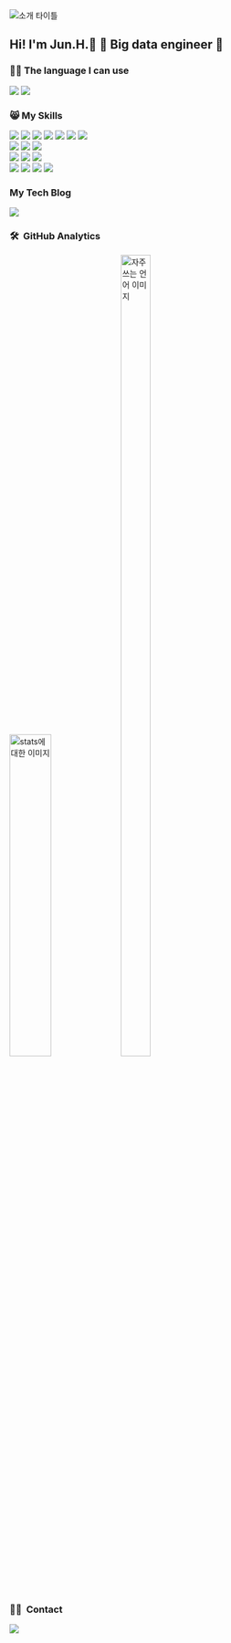 <!-- <a href="버튼을 눌렀을 때 이동할 링크" target="_blank"><img src="https://img.shields.io/badge/뱃지레이블-배경색?style=뱃지모양&logo=로고&logoColor=로고색상"/></a> -->
<!-- <p align="center">
  <img alt="타이틀" src="https://capsule-render.vercel.app/api?type=wave&color=F5dF4D&height=300&section=header&text=Junhyeon Jeon&fontSize=70&fontColor=white&animation=twinkling&fontColor=FFFAFA" />
</p> -->

<img align="center" alt="소개 타이틀" src="https://user-images.githubusercontent.com/78460487/136656174-f81365e0-d0f0-4d07-906c-53c26424e56f.gif">

## Hi! I'm Jun.H.:wave: 🌱 Big data engineer 🌱 
  
### 👨‍💻 The language I can use

  <img src="https://img.shields.io/badge/Java-5B4638?style=flat-square&logo=java&logoColor=white">  <img src="https://img.shields.io/badge/Python-3776AB?style=flat-square&logo=Python&logoColor=white"> <br>

### 😸 My Skills
  <img src="https://img.shields.io/badge/Oracle-F80000?style=flat-square&logo=oracle&logoColor=white">  <img src="https://img.shields.io/badge/MySQL-4479A1?style=flat-square&logo=mysql&logoColor=white">  <img src="https://img.shields.io/badge/PostgreSQL-4169E1?style=flat-square&logo=PostgreSQL&logoColor=white">  <img src="https://img.shields.io/badge/InfluxDB-22ADF6?style=flat-square&logo=InfluxDB&logoColor=white">  <img src="https://img.shields.io/badge/Redshift-EE0000?style=flat-square&logo=redshift&logoColor=white">    <img src="https://img.shields.io/badge/Redis-F05032?style=flat-square&logo=redis&logoColor=white">  <img src="https://img.shields.io/badge/AmazonS3-569A31?style=flat-square&logo=AmazonS3&logoColor=white"><br>  <img src="https://img.shields.io/badge/Grafana-F46800?style=flat-square&logo=Grafana&logoColor=white">  <img src="https://img.shields.io/badge/Metabase-509EE3?style=flat-square&logo=Metabase&logoColor=white">  <img src="https://img.shields.io/badge/Tableau-E97627?style=flat-square&logo=Tableau&logoColor=white"><br>
  <img src="https://img.shields.io/badge/Apache NiFi-4285f4?style=flat-square&logo=Apache&logoColor=#231F20">  <img src="https://img.shields.io/badge/Apache Kafka-231F20?style=flat-square&logo=Apache Kafka&logoColor=white">  <img src="https://img.shields.io/badge/Apache JMeter-D22128?style=flat-square&logo=Apache JMeter&logoColor=white"><br>
   <img src="https://img.shields.io/badge/Github-181717?style=flat-square&logo=github&logoColor=white">   <img src="https://img.shields.io/badge/ClickUp-7B68EE?style=flat-square&logo=ClickUp&logoColor=white">    <img src="https://img.shields.io/badge/Slack-4A154B?style=flat-square&logo=Slack&logoColor=white">   <img src="https://img.shields.io/badge/Confluence-172B4D?style=flat-square&logo=Confluence&logoColor=white">
  
### My Tech Blog
<a href="https://velog.io/@jeonjunhyeon"><img src="https://img.shields.io/badge/-velog/jeonjunhyeon-20C997?style=flat&logo=Velog&logoColor=white"/></a>


### 🛠 &nbsp;GitHub Analytics &nbsp;
<p float="left">
  <img alt="stats에 대한 이미지" src="https://github-readme-stats.vercel.app/api?username=FITBS&theme=maroongold&show_icons=true" width="38%" height="auto">
  <img alt="자주쓰는 언어 이미지" src="https://github-readme-stats.vercel.app/api/top-langs/?username=FITBS&layout=compact&theme=maroongold" width="32%" height="60%"/>
</p>


### 🤝🏻 &nbsp;Contact &nbsp;
<a href="junhyeon82@gmail.com">
  <img src="https://img.shields.io/badge/-junhyeon82@gmail.com-D14836?style=flat&logo=Gmail&logoColor=white"/>
</a>
<!-- <a href="Loading"><img src="https://img.shields.io/badge/-@Loading-E4405F?style=flat&logo=Instagram&logoColor=white"/></a>
<a href="Loading"><img src="https://img.shields.io/badge/-@Loading-1877F2?style=flat&logo=Facebook&logoColor=white"/></a> -->


<!-- <a href="mailto:wnsgus2234@naver.com"><img src="https://img.shields.io/badge/-wnsgus2234@naver.com-D14836?style=flat&logo=Gmail&logoColor=white"/></a> -->


<!--<a href="https://hits.seeyoufarm.com">
  <img alt="hit counter" src="https://hits.seeyoufarm.com/api/count/incr/badge.svg?url=https%3A%2F%2Fgithub.com%2Fjeonjunhyeon&count_bg=%23D30E0E&title_bg=%23DFEF06&icon=codechef.svg&icon_color=%232D2929&title=hits&edge_flat=false" align="center" />
</a>
-->

<!--
**jeonjunhyeon/jeonjunhyeon** is a ✨ _special_ ✨ repository because its `README.md` (this file) appears on your GitHub profile.

Here are some ideas to get you started:

- 🔭 I’m currently working on ...
- 🌱 I’m currently learning ...
- 👯 I’m looking to collaborate on ...
- 🤔 I’m looking for help with ...
- 💬 Ask me about ...
- 📫 How to reach me: ...
- 😄 Pronouns: ...
- ⚡ Fun fact: ...
-->
